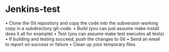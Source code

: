 # Jenkins-test
• Clone the Git repository and copy the code into the subversion working copy
in a subdirectory git-code.
• Build (you can just assume make install does it all for example)
• Test (you can assume make test executes all tests)
• If building and testing succeed, push the changes to Git
• Send an email to report on success or failure
• Clean up your temporary files.
